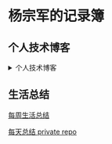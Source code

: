# 杨宗军的记录簿

## 个人技术博客

<details>
<summary>
个人技术博客
</summary>

  ### 2018-12

  [html易用性 tabindex](https://github.com/bmxklYzj/demo-exercise/blob/master/2018-12/tabindex/tabindex.md)

  [babel 各种包的作用](https://github.com/bmxklYzj/demo-exercise/blob/master/2018-12/babel/babel.md)

  [babel compiler](https://github.com/bmxklYzj/demo-exercise/blob/master/2018-12/babel/babel-compiler.md)

  [jetbeinsIDE 快捷键](https://github.com/bmxklYzj/demo-exercise/blob/master/2018-12/jetbeinsIDE.md)

  ### 2018-11

  [todo project](https://github.com/bmxklYzj/demo-exercise/blob/master/2018-11/todo/README.md)

  demo-exercise/2018-11/todo/README.md

  ### 2018-10

  [sessionStorageAndLocalStorage](https://github.com/bmxklYzj/demo-exercise/blob/master/2018-10/sessionStorageAndLocalStorage.md)

  ### 2018-07

  [learn bash](https://github.com/bmxklYzj/demo-exercise/blob/master/2018-07/bash/bash.md)

  [webpack](https://github.com/bmxklYzj/demo-exercise/blob/master/2018-07/webpack/webpack.md)

  [linux 命令](https://github.com/bmxklYzj/demo-exercise/blob/master/2018-07/linux/linux.md)

  [mongodb](https://github.com/bmxklYzj/demo-exercise/blob/master/2018-07/mongodb/mongodb.md)

  [面试题： LazyMan](https://github.com/bmxklYzj/demo-exercise/blob/master/2018-07/lazyMan/lazyMan.md)

  ### 2018-06

  [software suggest: 效率软件](https://github.com/bmxklYzj/demo-exercise/blob/master/2018-06/software-on-computer.md)

  [scroll spy: 原生滚动监听](https://github.com/bmxklYzj/demo-exercise/blob/master/2018-06/menu-content-scroll/menu-content-scroll.md)

  [make your own template by vue cli: 使用vue-cli自定义模板](https://github.com/bmxklYzj/demo-exercise/blob/master/2018-06/vue-cli-template/vue-cli-template.md)


  [node cli: node自定义命令](https://github.com/bmxklYzj/demo-exercise/blob/master/2018-06/node-cli/node-cli.md)

  [code statistic: 代码统计](https://github.com/bmxklYzj/demo-exercise/blob/master/2018-06/code-statistic/code-statistic.md)

  [remove-special-character: 移除历史md文档中特殊字符](https://github.com/bmxklYzj/demo-exercise/blob/master/2018-06/remove-special-character/remove-special-character.md)


  todo： [first screen time statistic](https://github.com/bmxklYzj/demo-exercise/blob/master/2018-06/first-screen/first-screen.md)

  [npmrc config](https://github.com/bmxklYzj/demo-exercise/blob/master/2018-06/npmrc.md)

  [git basic operate](https://github.com/bmxklYzj/demo-exercise/blob/master/2018-06/git/git-basic-operate.md)

  ### 2018-05

  [nuxt入门](https://github.com/bmxklYzj/demo-exercise/blob/master/2018-05/nuxt/nuxt.md)


  [background on body and html](https://github.com/bmxklYzj/demo-exercise/blob/master/2018-05/html_and_body/html_and_body.md)

  [理解scroll事件](https://github.com/bmxklYzj/demo-exercise/blob/master/2018-05/scroll/scroll.md)

  ### 2018-04

  [addEventListener 及其 passive 参数](https://github.com/bmxklYzj/demo-exercise/blob/master/2018-04/addEventListener.md)

  [vue 重要知识点总结](https://github.com/bmxklYzj/demo-exercise/blob/master/2018-03/vue/vue.md)

  ### 2018-03

  [前端 tricks/js-util 收藏](https://github.com/bmxklYzj/demo-exercise/blob/master/js/js-tricks.md)

  [滑动吸顶案例实现](https://github.com/bmxklYzj/demo-exercise/blob/master/2018-03/scroll-and-sticky/scroll-and-sticky.md)

  [用python快速创建http(s)服务器](https://github.com/bmxklYzj/demo-exercise/blob/master/2018-03/user-python-to-create-web-server.md)


  ### 2018-01
  [开发时遇到的一些小问题](https://github.com/bmxklYzj/demo-exercise/blob/master/2017-08/iframe/README.md)

  ### 2017-11

  总结了 [js高级程序设计笔记](https://github.com/bmxklYzj/demo-exercise/blob/master/js/js高级程序设计笔记.md)

  [正则表达式](https://github.com/bmxklYzj/demo-exercise/blob/master/js/正则表达式.md)

  [数组的迭代方法](https://github.com/bmxklYzj/demo-exercise/blob/master/js/数组的迭代方法.md)

  [js filter实现 `function filterArray(arr, callback)`](https://github.com/bmxklYzj/demo-exercise/blob/master/2017-11/filter.js)

  ### 2016-11

  1. keydown/keypress/keyup 的触发时机 [demo-exercise/2016-11/keydown-keypress-keyup.html](demo-exercise/2016-11/keydown-keypress-keyup.html)

  2. setTimeout 0 的用处： [demo-exercise/2016-11/setTimeout0.js](demo-exercise/2016-11/setTimeout0.js)

  3. 阻止pc浏览器缩放

    [demo-exercise/2016-11/preventBrowserZoom.html](demo-exercise/2016-11/preventBrowserZoom.html)


  ### 2017-06-11

  ### web前端黑客技术揭秘

  ### 后端技术

  [php](https://github.com/bmxklYzj/demo-exercise/blob/master/php)
  [python](https://github.com/bmxklYzj/demo-exercise/blob/master/python)

css 攻击

</details>

## 生活总结

[每周生活总结](https://github.com/bmxklYzj/demo-exercise/blob/master/life)

[每天总结 private repo](https://github.com/bmxklYzj/daily)

